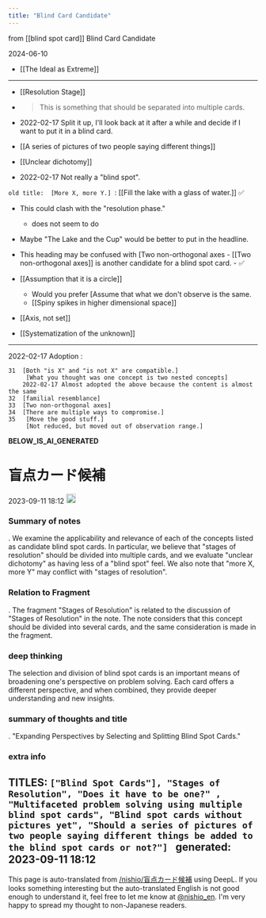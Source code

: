 ```yaml
---
title: "Blind Card Candidate"
---
```


from  [[blind spot card]]
Blind Card Candidate

2024-06-10
- [[The Ideal as Extreme]]


---
- [[Resolution Stage]]
- > This is something that should be separated into multiple cards.
- 2022-02-17 Split it up, I'll look back at it after a while and decide if I want to put it in a blind card.

- [[A series of pictures of two people saying different things]]

- [[Unclear dichotomy]]
- 2022-02-17 Not really a "blind spot".

`old title:  [More X, more Y.] `:  [[Fill the lake with a glass of water.]] ✅
- This could clash with the "resolution phase."
    - does not seem to do
- Maybe "The Lake and the Cup" would be better to put in the headline.
- This heading may be confused with [Two non-orthogonal axes
        - [[Two non-orthogonal axes]] is another candidate for a blind spot card.
        - ✅

- [[Assumption that it is a circle]]
    - Would you prefer [Assume that what we don't observe is the same.
    - [[Spiny spikes in higher dimensional space]]

- [[Axis, not set]]

- [[Systematization of the unknown]]
---
2022-02-17 Adoption
:

```
31  [Both "is X" and "is not X" are compatible.] 
	 [What you thought was one concept is two nested concepts] 
 	2022-02-17 Almost adopted the above because the content is almost the same
32  [familial resemblance] 
33  [Two non-orthogonal axes] 
34  [There are multiple ways to compromise.] 
35   [Move the good stuff.] 
	 [Not reduced, but moved out of observation range.] 
```


__BELOW_IS_AI_GENERATED__
# 盲点カード候補
 2023-09-11 18:12 <img src='https://scrapbox.io/api/pages/nishio-en/omni/icon' alt='omni.icon' height="19.5"/>
### Summary of notes
.
We examine the applicability and relevance of each of the concepts listed as candidate blind spot cards. In particular, we believe that "stages of resolution" should be divided into multiple cards, and we evaluate "unclear dichotomy" as having less of a "blind spot" feel. We also note that "more X, more Y" may conflict with "stages of resolution".

### Relation to Fragment
.
The fragment "Stages of Resolution" is related to the discussion of "Stages of Resolution" in the note. The note considers that this concept should be divided into several cards, and the same consideration is made in the fragment.

### deep thinking
The selection and division of blind spot cards is an important means of broadening one's perspective on problem solving. Each card offers a different perspective, and when combined, they provide deeper understanding and new insights.

### summary of thoughts and title
.
"Expanding Perspectives by Selecting and Splitting Blind Spot Cards."

### extra info
TITLES: `["Blind Spot Cards"], "Stages of Resolution", "Does it have to be one?" , "Multifaceted problem solving using multiple blind spot cards", "Blind spot cards without pictures yet", "Should a series of pictures of two people saying different things be added to the blind spot cards or not?"] `
generated: 2023-09-11 18:12
---
This page is auto-translated from [/nishio/盲点カード候補](https://scrapbox.io/nishio/盲点カード候補) using DeepL. If you looks something interesting but the auto-translated English is not good enough to understand it, feel free to let me know at [@nishio_en](https://twitter.com/nishio_en). I'm very happy to spread my thought to non-Japanese readers.